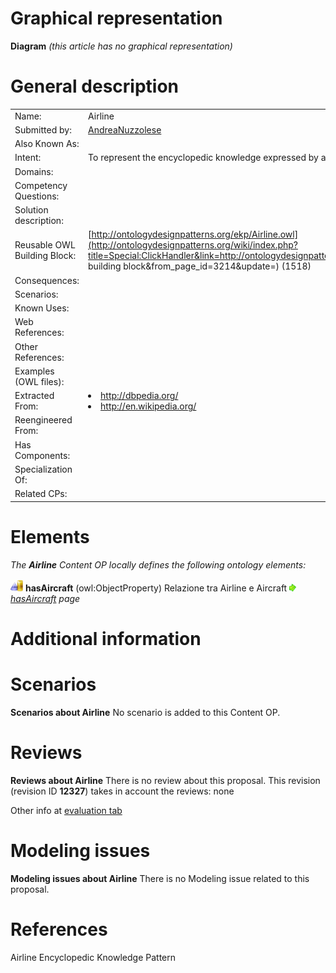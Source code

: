 #  Graphical representation


__Diagram__
_(this article has no graphical representation)_



#  General description




|  |  |
| --- | --- |
|  Name: |  Airline |
|  Submitted by: | [AndreaNuzzolese](../User/AndreaNuzzolese.md "User:AndreaNuzzolese") |
|  Also Known As: |  |
|  Intent: |  To represent the encyclopedic knowledge expressed by an object typed as Airline |
|  Domains: |  |
|  Competency Questions: |  |
|  Solution description: |  |
|  Reusable OWL Building Block: | [http://ontologydesignpatterns.org/ekp/Airline.owl](http://ontologydesignpatterns.org/wiki/index.php?title=Special:ClickHandler&link=http://ontologydesignpatterns.org/ekp/Airline.owl&message=OWL building block&from_page_id=3214&update=) (1518) |
|  Consequences: |  |
|  Scenarios: |  |
|  Known Uses: |  |
|  Web References: |  |
|  Other References: |  |
|  Examples (OWL files): |  |
|  Extracted From: | <li><a class="external free" href="http://dbpedia.org/" rel="nofollow" title="http://dbpedia.org/">http://dbpedia.org/</a></li><li><a class="external free" href="http://en.wikipedia.org/" rel="nofollow" title="http://en.wikipedia.org/">http://en.wikipedia.org/</a></li> |
|  Reengineered From: |  |
|  Has Components: |  |
|  Specialization Of: |  |
|  Related CPs: |  |


  




#  Elements


_The __Airline__ Content OP locally defines the following ontology elements:_



[![ObjectProperty](./20px-ObjectProperty.gif)](../Image/ObjectProperty.gif.md "ObjectProperty") __hasAircraft__ (owl:ObjectProperty) Relazione tra Airline e Aircraft 
 [![](./11px-ArrowRight.gif)](../Image/ArrowRight.gif.md "ArrowRight.gif") _[hasAircraft](./Airline/hasAircraft.md "Submissions:Airline/hasAircraft") page_
#  Additional information


#  Scenarios



__Scenarios about Airline__
No scenario is added to this Content OP.




#  Reviews



__Reviews about Airline__
There is no review about this proposal.
This revision (revision ID __12327__) takes in account the reviews: none


Other info at [evaluation tab](http://ontologydesignpatterns.org/wiki/index.php?title=Submissions:Airline&action=evaluation "http://ontologydesignpatterns.org/wiki/index.php?title=Submissions:Airline&action=evaluation")




#  Modeling issues



__Modeling issues about Airline__
There is no Modeling issue related to this proposal.




#  References


  

Airline Encyclopedic Knowledge Pattern